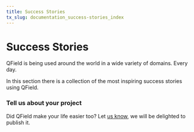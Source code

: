 ```yaml
---
title: Success Stories
tx_slug: documentation_success-stories_index
---
```


# Success Stories

QField is being used around the world in a wide variety of domains.
Every day.

In this section there is a collection of the most inspiring success
stories using QField.

### Tell us about your project

Did QField make your life easier too?
Let [us know](https://opengis.ch/#contact), we will be delighted to
publish it.
